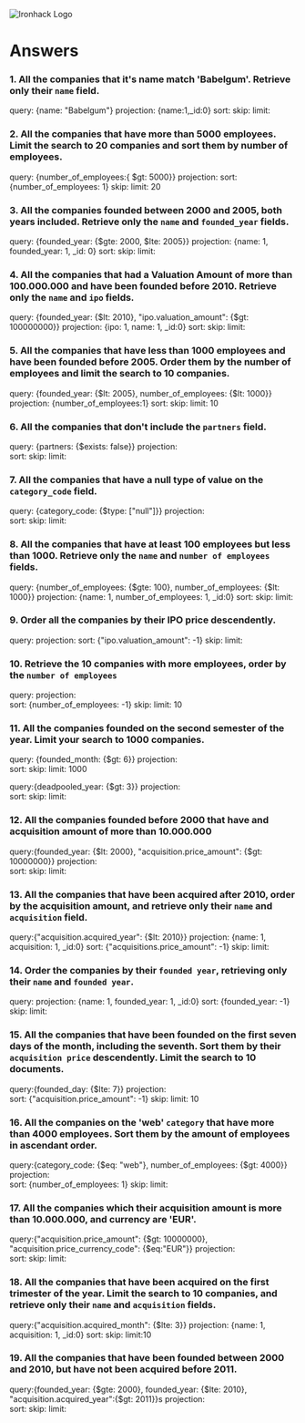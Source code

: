 ![Ironhack Logo](https://i.imgur.com/1QgrNNw.png)

# Answers

### 1. All the companies that it's name match 'Babelgum'. Retrieve only their `name` field.

query: {name: "Babelgum"}
projection:   {name:1,_id:0}
sort: 
skip: 
limit: 

### 2. All the companies that have more than 5000 employees. Limit the search to 20 companies and sort them by **number of employees**.

query: {number_of_employees:{ $gt: 5000}}
projection:
sort: {number_of_employees: 1}
skip: 
limit: 20

### 3. All the companies founded between 2000 and 2005, both years included. Retrieve only the `name` and `founded_year` fields.

query: {founded_year: {$gte: 2000, $lte: 2005}}
projection:     {name: 1, founded_year: 1, _id: 0}
sort: 
skip: 
limit: 

### 4. All the companies that had a Valuation Amount of more than 100.000.000 and have been founded before 2010. Retrieve only the `name` and `ipo` fields.

query: {founded_year: {$lt: 2010}, "ipo.valuation_amount": {$gt: 100000000}}
projection: {ipo: 1, name: 1, _id:0}
sort: 
skip: 
limit: 

### 5. All the companies that have less than 1000 employees and have been founded before 2005. Order them by the number of employees and limit the search to 10 companies.

query: {founded_year: {$lt: 2005}, number_of_employees: {$lt: 1000}}
projection:    {number_of_employees:1}
sort: 
skip: 
limit: 10

### 6. All the companies that don't include the `partners` field.

query: {partners: {$exists: false}}
projection:    
sort: 
skip: 
limit: 

### 7. All the companies that have a null type of value on the `category_code` field.

query: {category_code: {$type: ["null"]}}
projection:    
sort: 
skip: 
limit: 

### 8. All the companies that have at least 100 employees but less than 1000. Retrieve only the `name` and `number of employees` fields.

query: {number_of_employees: {$gte: 100}, number_of_employees: {$lt: 1000}}
projection:    {name: 1, number_of_employees: 1, _id:0}
sort: 
skip: 
limit: 

### 9. Order all the companies by their IPO price descendently.

query: 
projection: 
sort: {"ipo.valuation_amount": -1}
skip: 
limit: 


### 10. Retrieve the 10 companies with more employees, order by the `number of employees`

query: 
projection:   
sort: {number_of_employees: -1}
skip: 
limit: 10

### 11. All the companies founded on the second semester of the year. Limit your search to 1000 companies.

query: {founded_month: {$gt: 6}}
projection:   
sort: 
skip: 
limit: 1000


<!-- ### 12. All the companies that have been 'deadpooled' after the third year. -->

query:{deadpooled_year: {$gt: 3}}
projection:   
sort: 
skip: 
limit:

### 12. All the companies founded before 2000 that have and acquisition amount of more than 10.000.000


query:{founded_year: {$lt: 2000}, "acquisition.price_amount": {$gt: 10000000}}
projection:   
sort: 
skip: 
limit:

### 13. All the companies that have been acquired after 2010, order by the acquisition amount, and retrieve only their `name` and `acquisition` field.


query:{"acquisition.acquired_year": {$lt: 2010}}
projection:  {name: 1, acquisition: 1, _id:0} 
sort: {"acquisitions.price_amount": -1}
skip: 
limit:

### 14. Order the companies by their `founded year`, retrieving only their `name` and `founded year`.


query:
projection:  {name: 1, founded_year: 1, _id:0} 
sort: {founded_year: -1}
skip: 
limit:

### 15. All the companies that have been founded on the first seven days of the month, including the seventh. Sort them by their `acquisition price` descendently. Limit the search to 10 documents.


query:{founded_day: {$lte: 7}}
projection:   
sort: {"acquisition.price_amount": -1}
skip: 
limit: 10

### 16. All the companies on the 'web' `category` that have more than 4000 employees. Sort them by the amount of employees in ascendant order.


query:{category_code: {$eq: "web"}, number_of_employees: {$gt: 4000}}   
projection:   
sort: {number_of_employees: 1}
skip: 
limit:

### 17. All the companies which their acquisition amount is more than 10.000.000, and currency are 'EUR'.


query:{"acquisition.price_amount": {$gt: 10000000}, "acquisition.price_currency_code": {$eq:"EUR"}} 
projection:   
sort: 
skip: 
limit:

### 18. All the companies that have been acquired on the first trimester of the year. Limit the search to 10 companies, and retrieve only their `name` and `acquisition` fields.


query:{"acquisition.acquired_month": {$lte: 3}}
projection:  {name: 1, acquisition: 1, _id:0} 
sort: 
skip: 
limit:10

### 19. All the companies that have been founded between 2000 and 2010, but have not been acquired before 2011.


query:{founded_year: {$gte: 2000}, founded_year: {$lte: 2010}, "acquisition.acquired_year":{$gt: 2011}}s
projection:   
sort: 
skip: 
limit:
